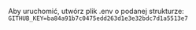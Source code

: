 Aby uruchomić, utwórz plik .env o podanej strukturze:
<code>
GITHUB_KEY=ba84a91b7c0475edd263d1e3e32bdc7d1a5513e7
</code>